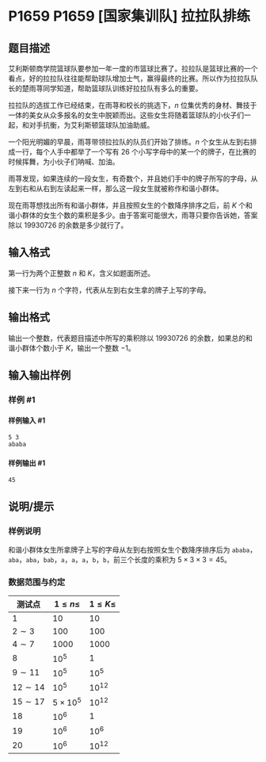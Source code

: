 # P1659 P1659 [国家集训队] 拉拉队排练

## 题目描述

艾利斯顿商学院篮球队要参加一年一度的市篮球比赛了。拉拉队是篮球比赛的一个看点，好的拉拉队往往能帮助球队增加士气，赢得最终的比赛。所以作为拉拉队队长的楚雨荨同学知道，帮助篮球队训练好拉拉队有多么的重要。

拉拉队的选拔工作已经结束，在雨荨和校长的挑选下，$n$ 位集优秀的身材、舞技于一体的美女从众多报名的女生中脱颖而出。这些女生将随着篮球队的小伙子们一起，和对手抗衡，为艾利斯顿篮球队加油助威。

一个阳光明媚的早晨，雨荨带领拉拉队的队员们开始了排练。$n$ 个女生从左到右排成一行，每个人手中都举了一个写有 $26$ 个小写字母中的某一个的牌子，在比赛的时候挥舞，为小伙子们呐喊、加油。

雨荨发现，如果连续的一段女生，有奇数个，并且她们手中的牌子所写的字母，从左到右和从右到左读起来一样，那么这一段女生就被称作和谐小群体。

现在雨荨想找出所有和谐小群体，并且按照女生的个数降序排序之后，前 $K$ 个和谐小群体的女生个数的乘积是多少。由于答案可能很大，雨荨只要你告诉她，答案除以 $19930726$ 的余数是多少就行了。

## 输入格式

第一行为两个正整数 $n$ 和 $K$，含义如题面所述。

接下来一行为 $n$ 个字符，代表从左到右女生拿的牌子上写的字母。

## 输出格式

输出一个整数，代表题目描述中所写的乘积除以 $19930726$ 的余数，如果总的和谐小群体个数小于 $K$，输出一个整数 $-1$。

## 输入输出样例

### 样例 #1

#### 样例输入 #1

```
5 3
ababa
```

#### 样例输出 #1

```
45
```

## 说明/提示

### 样例说明

和谐小群体女生所拿牌子上写的字母从左到右按照女生个数降序排序后为 `ababa`，`aba`，`aba`，`bab`，`a`，`a`，`a`，`b`，`b`，前三个长度的乘积为 $5\times 3\times 3 = 45$。


### 数据范围与约定


测试点 | $1\le n\le$ | $1\le K\le$
|-|-|-|
| $1$ | $10$ | $10$ |
| $2\sim3$ | $100$ | $100$ |
| $4\sim7$ | $1000$ | $1000$ |
| $8$ | $10^5$ | $1$ |
| $9\sim11$ | $10^5$ | $10^5$ |
| $12\sim14$ | $10^5$ | $10^{12}$ |
| $15\sim17$ | $5\times10^5$ | $10^{12}$ |
| $18$ | $10^6$ | $1$ |
| $19$ | $10^6$ | $10^6$ |
| $20$ | $10^6$ | $10^{12}$ |
